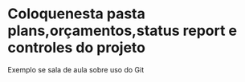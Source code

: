 # Coloquenesta pasta plans,orçamentos,status report e controles do projeto
Exemplo se sala de aula sobre uso do Git
